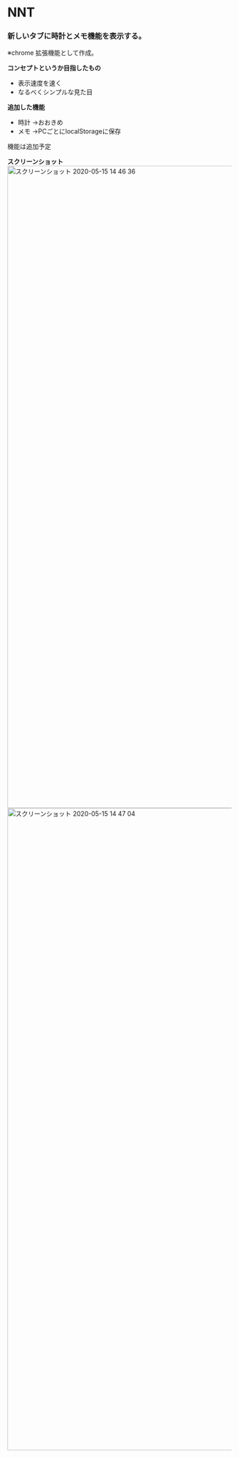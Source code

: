 # NNT


### 新しいタブに時計とメモ機能を表示する。
※chrome 拡張機能として作成。

**コンセプトというか目指したもの**
 - 表示速度を速く
 - なるべくシンプルな見た目
 
**追加した機能**
 - 時計 →おおきめ
 - メモ →PCごとにlocalStorageに保存
 
 機能は追加予定

**スクリーンショット**
<img width="1440" alt="スクリーンショット 2020-05-15 14 46 36" src="https://user-images.githubusercontent.com/65275342/82016098-34605280-96bb-11ea-9367-8e63e623f5d5.png">
<img width="1440" alt="スクリーンショット 2020-05-15 14 47 04" src="https://user-images.githubusercontent.com/65275342/82016102-375b4300-96bb-11ea-9467-e97678e90b74.png">
